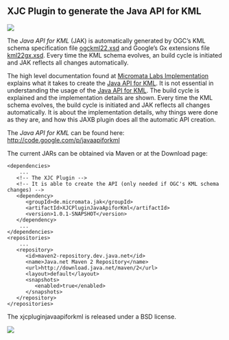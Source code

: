 ## XJC Plugin to generate the Java API for KML ##

[![](http://labs.micromata.de/download/attachments/131094/DukeWithEarth_logo4.png)](http://labs.micromata.de/display/jak/Home)

The _Java API for KML_ (JAK) is automatically generated by OGC’s KML schema specification file [ogckml22.xsd](http://schemas.opengis.net/kml/2.2.0/ogckml22.xsd) and Google’s Gx extensions file [kml22gx.xsd](http://code.google.com/intl/de/apis/kml/schema/kml22gx.xsd). Every time the KML schema evolves, an build cycle is initiated and JAK reflects all changes automatically.

The high level documentation found at [Micromata Labs Implementation](http://labs.micromata.de/display/jak/Implementation) explains what it takes to create the [Java API for KML](http://code.google.com/p/javaapiforkml). It is not essential in understanding the usage of the [Java API for KML](http://code.google.com/p/javaapiforkml). The build cycle is explained and the implementation details are shown. Every time the KML schema evolves, the build cycle is initiated and JAK reflects all changes automatically. It is about the implementation details, why things were done as they are, and how this JAXB plugin does all the automatic API creation.

The _Java API for KML_ can be found here: http://code.google.com/p/javaapiforkml

The current JARs can be obtained via Maven or at the Download page:
```
<dependencies>
    ...
   <!-- The XJC Plugin -->
   <!-- It is able to create the API (only needed if OGC's KML schema changes) -->
   <dependency>
      <groupId>de.micromata.jak</groupId>
      <artifactId>XJCPluginJavaApiforKml</artifactId>
      <version>1.0.1-SNAPSHOT</version>
   </dependency>
    ...
</dependencies>
<repositories>
    ...
   <repository>
      <id>maven2-repository.dev.java.net</id>
      <name>Java.net Maven 2 Repository</name>
      <url>http://download.java.net/maven/2</url>
      <layout>default</layout>
      <snapshots>
         <enabled>true</enabled>
      </snapshots>
   </repository>
</repositories>
```


The xjcpluginjavaapiforkml is released under a BSD license.

[![](http://labs.micromata.de/download/attachments/131094/DukeWithEarth_logo.png)](http://labs.micromata.de/display/jak/Home)